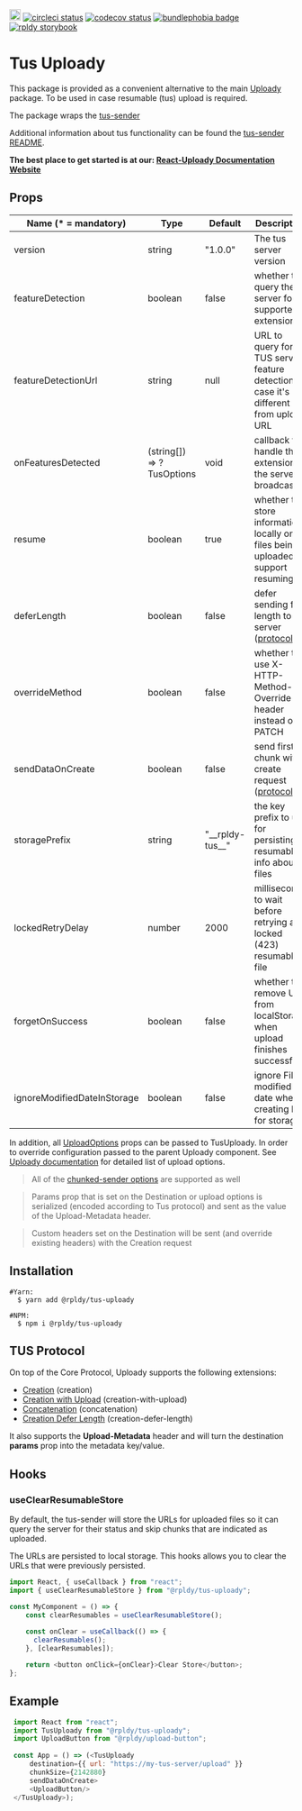 <a href="https://badge.fury.io/js/%40rpldy%2Ftus-uploady">
    <img src="https://badge.fury.io/js/%40rpldy%2Ftus-uploady.svg" alt="npm version" height="20"></a>
<a href="https://circleci.com/gh/rpldy/react-uploady">
    <img src="https://circleci.com/gh/rpldy/react-uploady.svg?style=svg" alt="circleci status"/></a>  
<a href="https://codecov.io/gh/rpldy/react-uploady">
    <img src="https://codecov.io/gh/rpldy/react-uploady/branch/master/graph/badge.svg" alt="codecov status"/></a> 
<a href="https://bundlephobia.com/result?p=@rpldy/tus-uploady">
    <img src="https://badgen.net/bundlephobia/minzip/@rpldy/tus-uploady" alt="bundlephobia badge"/></a>
<a href="https://react-uploady-storybook.netlify.com/?path=/story/tus-uploady--simple">
   <img src="https://cdn.jsdelivr.net/gh/storybookjs/brand@master/badge/badge-storybook.svg" alt="rpldy storybook"/></a> 

# Tus Uploady

This package is provided as a convenient alternative to the main [Uploady](../uploady) package. 
To be used in case resumable (tus) upload is required.

The package wraps the [tus-sender](../../core/tus-sender) 

Additional information about tus functionality can be found the [tus-sender README](../../core/tus-sender).

**The best place to get started is at our: [React-Uploady Documentation Website](https://react-uploady.netlify.app)**

## Props

| Name (* = mandatory) | Type          | Default       | Description  |
| --------------       | ------------- | ------------- | ------------|
| version           | string    | "1.0.0" | The tus server version|
| featureDetection | boolean    | false | whether to query the server for supported extensions|
| featureDetectionUrl | string | null | URL to query for TUS server feature detection, in case it's different from upload URL|
| onFeaturesDetected  | (string[]) => ?TusOptions | void | callback to handle the extensions the server broadcasts|
| resume    |   boolean     | true | whether to store information locally on files being uploaded to support resuming|
| deferLength | boolean | false | defer sending file length to server ([protocol](https://tus.io/protocols/resumable-upload.html#upload-defer-length))|
| overrideMethod | boolean | false | whether to use X-HTTP-Method-Override header instead of PATCH|
| sendDataOnCreate | boolean | false | send first chunk with create request ([protocol](https://tus.io/protocols/resumable-upload.html#creation-with-upload))|
| storagePrefix | string | "\_\_rpldy-tus\_\_" | the key prefix to use for persisting resumable info about files|
| lockedRetryDelay | number | 2000 | milliseconds to wait before retrying a locked (423) resumable file|
| forgetOnSuccess   | boolean | false | whether to remove URL from localStorage when upload finishes successfully|
| ignoreModifiedDateInStorage   | boolean   | false     | ignore File's modified date when creating key for storage|

In addition, all [UploadOptions](../../core/shared/src/types.js#L104) props can be passed to TusUploady.
In order to override configuration passed to the parent Uploady component. 
See [Uploady documentation](../uploady#props) for detailed list of upload options.   

> All of the [chunked-sender options](../../core/chunked-sender#options) are supported as well

> Params prop that is set on the Destination or upload options is serialized (encoded according to Tus protocol) and sent as the value of the Upload-Metadata header.

> Custom headers set on the Destination will be sent (and override existing headers) with the Creation request

## Installation

```shell
#Yarn:
  $ yarn add @rpldy/tus-uploady

#NPM:
  $ npm i @rpldy/tus-uploady
``` 

## TUS Protocol

On top of the Core Protocol, Uploady supports the following extensions:

- [Creation](https://tus.io/protocols/resumable-upload.html#creation) (creation)
- [Creation with Upload](https://tus.io/protocols/resumable-upload.html#creation-with-upload) (creation-with-upload)
- [Concatenation](https://tus.io/protocols/resumable-upload.html#concatenation) (concatenation)
- [Creation Defer Length](https://tus.io/protocols/resumable-upload.html#upload-defer-length) (creation-defer-length)

It also supports the __Upload-Metadata__ header and will turn the destination __params__ prop into the metadata key/value.

## Hooks

### useClearResumableStore

By default, the tus-sender will store the URLs for uploaded files so it can query
the server for their status and skip chunks that are indicated as uploaded.

The URLs are persisted to local storage. This hooks allows you to clear the URLs that were previously persisted.

```javascript
import React, { useCallback } from "react";
import { useClearResumableStore } from "@rpldy/tus-uploady"; 

const MyComponent = () => {
	const clearResumables = useClearResumableStore();
    
    const onClear = useCallback(() => {
      clearResumables();
    }, [clearResumables]);

    return <button onClick={onClear}>Clear Store</button>;
}; 
``` 

## Example

```javascript
 import React from "react";
 import TusUploady from "@rpldy/tus-uploady";
 import UploadButton from "@rpldy/upload-button";
 
 const App = () => (<TusUploady
     destination={{ url: "https://my-tus-server/upload" }}
     chunkSize={2142880}
     sendDataOnCreate>
     <UploadButton/>
 </TusUploady>);
 
 ```
